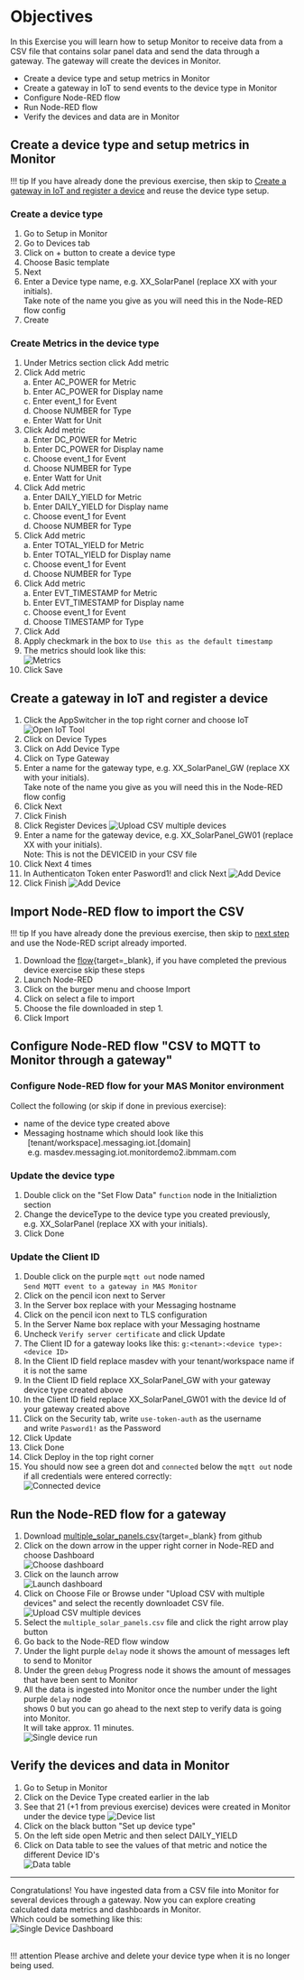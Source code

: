 # Objectives
In this Exercise you will learn how to setup Monitor to receive data from a CSV file that contains solar panel data and send the data through a gateway.  The gateway will create the devices in Monitor.

* Create a device type and setup metrics in Monitor
* Create a gateway in IoT to send events to the device type in Monitor
* Configure Node-RED flow
* Run Node-RED flow
* Verify the devices and data are in Monitor

## Create a device type and setup metrics in Monitor

!!! tip
    If you have already done the previous exercise, then skip to [Create a gateway in IoT and register a device](#create-a-gateway-in-iot-and-register-a-device) and reuse the device type setup.

### Create a device type

1. Go to Setup in Monitor
2. Go to Devices tab
3. Click on + button to create a device type
4. Choose Basic template
5. Next
6. Enter a Device type name, e.g. XX_SolarPanel (replace XX with your initials).<br>
   Take note of the name you give as you will need this in the Node-RED flow config
7. Create

### Create Metrics in the device type

1. Under Metrics section click Add metric
2. Click Add metric
    <br>a. Enter AC_POWER for Metric
    <br>b. Enter AC_POWER for Display name
    <br>c. Enter event_1 for Event
    <br>d. Choose NUMBER for Type 
    <br>e. Enter Watt for Unit 
3. Click Add metric
    <br>a. Enter DC_POWER for Metric
    <br>b. Enter DC_POWER for Display name
    <br>c. Choose event_1 for Event
    <br>d. Choose NUMBER for Type
    <br>e. Enter Watt for Unit 
4. Click Add metric
    <br>a. Enter DAILY_YIELD for Metric
    <br>b. Enter DAILY_YIELD for Display name
    <br>c. Choose event_1 for Event
    <br>d. Choose NUMBER for Type
5. Click Add metric
    <br>a. Enter TOTAL_YIELD for Metric
    <br>b. Enter TOTAL_YIELD for Display name
    <br>c. Choose event_1 for Event
    <br>d. Choose NUMBER for Type
6. Click Add metric
    <br>a. Enter EVT_TIMESTAMP for Metric
    <br>b. Enter EVT_TIMESTAMP for Display name
    <br>c. Choose event_1 for Event
    <br>d. Choose TIMESTAMP for Type
7. Click Add
8. Apply checkmark in the box to `Use this as the default timestamp`
9. The metrics should look like this: <br>
![Metrics](img/solarpanel_metrics.png)
9. Click Save


## Create a gateway in IoT and register a device

1. Click the AppSwitcher in the top right corner and choose IoT</br>
![Open IoT Tool](img/select_iot.png)
2. Click on Device Types
3. Click on Add Device Type
4. Click on Type Gateway
5. Enter a name for the gateway type, e.g. XX_SolarPanel_GW (replace XX with your initials).<br>
   Take note of the name you give as you will need this in the Node-RED flow config
5. Click Next
6. Click Finish
7. Click Register Devices
![Upload CSV multiple devices](img/create_gateway.png)
8. Enter a name for the gateway device, e.g. XX_SolarPanel_GW01 (replace XX with your initials).<br>
Note:  This is not the DEVICEID in your CSV file
9. Click Next 4 times
13. In Authenticaton Token enter Pasword1! and click Next
![Add Device](img/add_device_gateway.png)
14. Click Finish
![Add Device](img/device_credentials.png)

## Import Node-RED flow to import the CSV

!!! tip
    If you have already done the previous exercise, then skip to [next step](#update-the-device-type) and use the Node-RED script already imported.


1. Download the [flow](https://github.com/ekstrom-ibm/monitor_csv_importer/blob/main/V2/Monitor_CSV_to_MQTT_flow.json){target=_blank}, if you have completed the previous device exercise skip these steps 
2. Launch Node-RED
3. Click on the burger menu and choose Import
4. Click on select a file to import
5. Choose the file downloaded in step 1.
6. Click Import

## Configure Node-RED flow "CSV to MQTT to Monitor through a gateway"

### Configure Node-RED flow for your MAS Monitor environment

Collect the following (or skip if done in previous exercise):<br>
* name of the device type created above<br>
* Messaging hostname which should look like this<br>
&ensp;[tenant/workspace].messaging.iot.[domain]<br>
&ensp;e.g. masdev.messaging.iot.monitordemo2.ibmmam.com<br>

### Update the device type

1. Double click on the "Set Flow Data" `function` node in the Initializtion section
2. Change the deviceType to the device type you created previously,<br>
   e.g. XX_SolarPanel (replace XX with your initials).
3. Click Done

### Update the Client ID

1. Double click on the purple `mqtt out` node named<br>`Send MQTT event to a gateway in MAS Monitor`
2. Click on the pencil icon next to Server
3. In the Server box replace with your Messaging hostname
4. Click on the pencil icon next to TLS configuration
5. In the Server Name box replace with your Messaging hostname
6. Uncheck `Verify server certificate` and click Update
7. The Client ID for a gateway looks like this: `g:<tenant>:<device type>:<device ID>`
8. In the Client ID field replace masdev with your tenant/workspace name if it is not the same
9. In the Client ID field replace XX_SolarPanel_GW with your gateway device type created above
10. In the Client ID field replace XX_SolarPanel_GW01 with the device Id of your gateway created above
11. Click on the Security tab, write `use-token-auth` as the username<br>
    and write `Pasword1!` as the Password
12. Click Update
13. Click Done
14. Click Deploy in the top right corner
15. You should now see a green dot and `connected` below the `mqtt out` node <br>
if all credentials were entered correctly:<br>
![Connected device](img/connected_gateway.png)

## Run the Node-RED flow for a gateway

1. Download [multiple_solar_panels.csv](https://github.com/ekstrom-ibm/monitor_csv_importer/blob/main/V2/multiple_solar_panels.csv){target=_blank} from github
2. Click on the down arrow in the upper right corner in Node-RED and choose Dashboard<br>
![Choose dashboard](img/dashboard_choose.png)
3. Click on the launch arrow<br>
![Launch dashboard](img/dashboard_launch.png)
4. Click on Choose File or Browse under "Upload CSV with multiple devices" and select the recently downloadet CSV file.<br>
![Upload CSV multiple devices](img/upload_csv_multiple_devices.png)
5. Select the `multiple_solar_panels.csv` file and click the right arrow play button
6. Go back to the Node-RED flow window
7. Under the light purple `delay` node it shows the amount of messages left to send to Monitor
8. Under the green `debug` Progress node it shows the amount of messages that have been sent to Monitor
9. All the data is ingested into Monitor once the number under the light purple `delay` node<br>
   shows 0 but you can go ahead to the next step to verify data is going into Monitor.<br>
   It will take approx. 11 minutes.<br>
![Single device run](img/gateway_run.png)

## Verify the devices and data in Monitor

1. Go to Setup in Monitor
2. Click on the Device Type created earlier in the lab
3. See that 21 (+1 from previous exercise) devices were created in Monitor under the device type
![Device list](img/device_list.png)
3. Click on the black button "Set up device type"
4. On the left side open Metric and then select DAILY_YIELD
5. Click on Data table to see the values of that metric and notice the different Device ID's<br>
![Data table](img/data_table_devices.png)

---

Congratulations!  You have ingested data from a CSV file into Monitor for several devices through a gateway. 
Now you can explore creating calculated data metrics and dashboards in Monitor.<br>
Which could be something like this:<br>
![Single Device Dashboard](img/summary_dashboard.png)<br><br>

!!! attention
    Please archive and delete your device type when it is no longer being used.

